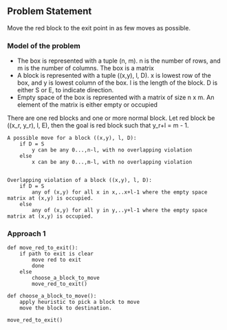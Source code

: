 ## Problem Statement
Move the red block to the exit point in as few moves as possible.

### Model of the problem
- The box is represented with a tuple (n, m). n is the number of rows, and m is the number of columns. The box is a
 matrix
- A block is represented with a tuple ((x,y), l, D). x is lowest row of the box, and y is lowest column of the box. l is
 the length of the block. D is either S or E, to indicate direction.  
- Empty space of the box is represented with a matrix of size n x m. An element of the matrix is either empty or 
 occupied 

There are one red blocks and one or more normal block. Let red block be ((x_r, y_r), l, E), then the goal is red block
 such that y_r+l = m - 1.
```
A possible move for a block ((x,y), l, D):
    if D = S
        y can be any 0...,n-l, with no overlapping violation  
    else 
        x can be any 0...,m-l, with no overlapping violation
        

Overlapping violation of a block ((x,y), l, D):
    if D = S
        any of (x,y) for all x in x,..x+l-1 where the empty space matrix at (x,y) is occupied.
    else 
        any of (x,y) for all y in y,..y+l-1 where the empty space matrix at (x,y) is occupied.
```  

    
### Approach 1
```
def move_red_to_exit():
    if path to exit is clear
        move red to exit
        done
    else 
        choose_a_block_to_move
        move_red_to_exit()
        
def choose_a_block_to_move():
    apply heuristic to pick a block to move
    move the block to destination.
    
move_red_to_exit()
    
```
